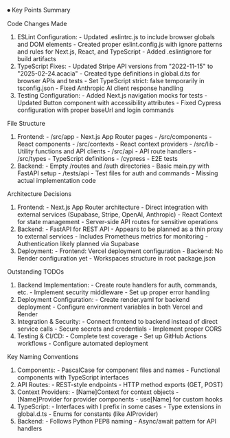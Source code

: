 ⏺ Key Points Summary

  Code Changes Made

  1. ESLint Configuration:
    - Updated .eslintrc.js to include browser globals and DOM elements
    - Created proper eslint.config.js with ignore patterns and rules for
  Next.js, React, and TypeScript
    - Added .eslintignore for build artifacts
  2. TypeScript Fixes:
    - Updated Stripe API versions from "2022-11-15" to "2025-02-24.acacia"
    - Created type definitions in global.d.ts for browser APIs and tests
    - Set TypeScript strict: false temporarily in tsconfig.json
    - Fixed Anthropic AI client response handling
  3. Testing Configuration:
    - Added Next.js navigation mocks for tests
    - Updated Button component with accessibility attributes
    - Fixed Cypress configuration with proper baseUrl and login commands

  File Structure

  1. Frontend:
    - /src/app - Next.js App Router pages
    - /src/components - React components
    - /src/contexts - React context providers
    - /src/lib - Utility functions and API clients
    - /src/api - API route handlers
    - /src/types - TypeScript definitions
    - /cypress - E2E tests
  2. Backend:
    - Empty /routes and /auth directories
    - Basic main.py with FastAPI setup
    - /tests/api - Test files for auth and commands
    - Missing actual implementation code

  Architecture Decisions

  1. Frontend:
    - Next.js App Router architecture
    - Direct integration with external services (Supabase, Stripe, OpenAI,
  Anthropic)
    - React Context for state management
    - Server-side API routes for sensitive operations
  2. Backend:
    - FastAPI for REST API
    - Appears to be planned as a thin proxy to external services
    - Includes Prometheus metrics for monitoring
    - Authentication likely planned via Supabase
  3. Deployment:
    - Frontend: Vercel deployment configuration
    - Backend: No Render configuration yet
    - Workspaces structure in root package.json

  Outstanding TODOs

  1. Backend Implementation:
    - Create route handlers for auth, commands, etc.
    - Implement security middleware
    - Set up proper error handling
  2. Deployment Configuration:
    - Create render.yaml for backend deployment
    - Configure environment variables in both Vercel and Render
  3. Integration & Security:
    - Connect frontend to backend instead of direct service calls
    - Secure secrets and credentials
    - Implement proper CORS
  4. Testing & CI/CD:
    - Complete test coverage
    - Set up GitHub Actions workflows
    - Configure automated deployment

  Key Naming Conventions

  1. Components:
    - PascalCase for component files and names
    - Functional components with TypeScript interfaces
  2. API Routes:
    - REST-style endpoints
    - HTTP method exports (GET, POST)
  3. Context Providers:
    - [Name]Context for context objects
    - [Name]Provider for provider components
    - use[Name] for custom hooks
  4. TypeScript:
    - Interfaces with I prefix in some cases
    - Type extensions in global.d.ts
    - Enums for constants (like AIProvider)
  5. Backend:
    - Follows Python PEP8 naming
    - Async/await pattern for API handlers
